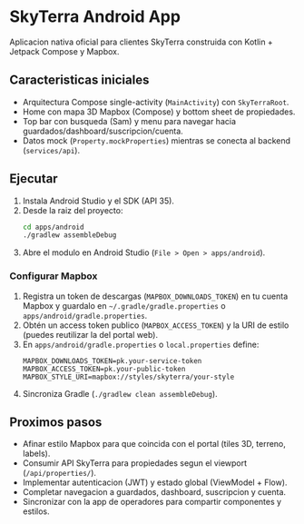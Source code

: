 # SkyTerra Android App

Aplicacion nativa oficial para clientes SkyTerra construida con Kotlin + Jetpack Compose y Mapbox.

## Caracteristicas iniciales
- Arquitectura Compose single-activity (`MainActivity`) con `SkyTerraRoot`.
- Home con mapa 3D Mapbox (Compose) y bottom sheet de propiedades.
- Top bar con busqueda (Sam) y menu para navegar hacia guardados/dashboard/suscripcion/cuenta.
- Datos mock (`Property.mockProperties`) mientras se conecta al backend (`services/api`).

## Ejecutar

1. Instala Android Studio y el SDK (API 35).
2. Desde la raiz del proyecto:
   ```bash
   cd apps/android
   ./gradlew assembleDebug
   ```
3. Abre el modulo en Android Studio (`File > Open > apps/android`).

### Configurar Mapbox

1. Registra un token de descargas (`MAPBOX_DOWNLOADS_TOKEN`) en tu cuenta Mapbox y guardalo en `~/.gradle/gradle.properties` o `apps/android/gradle.properties`.
2. Obtén un access token publico (`MAPBOX_ACCESS_TOKEN`) y la URI de estilo (puedes reutilizar la del portal web).
3. En `apps/android/gradle.properties` o `local.properties` define:
   ```
   MAPBOX_DOWNLOADS_TOKEN=pk.your-service-token
   MAPBOX_ACCESS_TOKEN=pk.your-public-token
   MAPBOX_STYLE_URI=mapbox://styles/skyterra/your-style
   ```
4. Sincroniza Gradle (`./gradlew clean assembleDebug`).

## Proximos pasos
- Afinar estilo Mapbox para que coincida con el portal (tiles 3D, terreno, labels).
- Consumir API SkyTerra para propiedades segun el viewport (`/api/properties/`).
- Implementar autenticacion (JWT) y estado global (ViewModel + Flow).
- Completar navegacion a guardados, dashboard, suscripcion y cuenta.
- Sincronizar con la app de operadores para compartir componentes y estilos.
